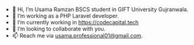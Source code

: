 - 👋 Hi, I’m Usama Ramzan BSCS student in GIFT University Gujranwala.
- 👀 I’m working as a PHP Laravel developer.
- 🌱 I’m currently working in https://codecapital.tech 
- 💞️ I’m looking to collaborate with you.
- 📫 Reach me via usama.professional01@gmail.com.


